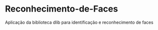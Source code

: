 # Reconhecimento-de-Faces
Aplicação da biblioteca dlib para identificação e reconhecimento de faces
